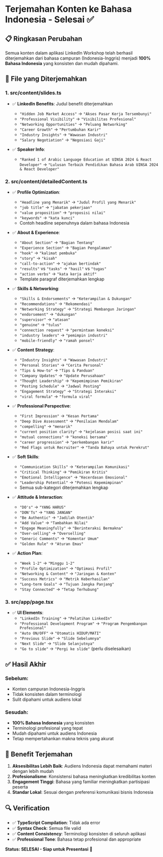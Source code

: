 # Terjemahan Konten ke Bahasa Indonesia - Selesai ✅

## 📋 **Ringkasan Perubahan**

Semua konten dalam aplikasi LinkedIn Workshop telah berhasil diterjemahkan dari bahasa campuran (Indonesia-Inggris) menjadi **100% Bahasa Indonesia** yang konsisten dan mudah dipahami.

## 🔄 **File yang Diterjemahkan**

### 1. **src/content/slides.ts**

- ✅ **LinkedIn Benefits**: Judul benefit diterjemahkan

  - `"Hidden Job Market Access"` → `"Akses Pasar Kerja Tersembunyi"`
  - `"Professional Visibility"` → `"Visibilitas Profesional"`
  - `"Networking Opportunities"` → `"Peluang Networking"`
  - `"Career Growth"` → `"Pertumbuhan Karir"`
  - `"Industry Insights"` → `"Wawasan Industri"`
  - `"Salary Negotiation"` → `"Negosiasi Gaji"`

- ✅ **Speaker Info**:
  - `"Ranked 1 of Arabic Language Education at UINSA 2024 & React Developer"` → `"Lulusan Terbaik Pendidikan Bahasa Arab UINSA 2024 & React Developer"`

### 2. **src/content/detailedContent.ts**

- ✅ **Profile Optimization**:

  - `"Headline yang Menarik"` → `"Judul Profil yang Menarik"`
  - `"job title"` → `"jabatan pekerjaan"`
  - `"value proposition"` → `"proposisi nilai"`
  - `"keywords"` → `"kata kunci"`
  - Contoh headline sepenuhnya dalam bahasa Indonesia

- ✅ **About & Experience**:

  - `"About Section"` → `"Bagian Tentang"`
  - `"Experience Section"` → `"Bagian Pengalaman"`
  - `"hook"` → `"kalimat pembuka"`
  - `"story"` → `"kisah"`
  - `"call-to-action"` → `"ajakan bertindak"`
  - `"results"` vs `"tasks"` → `"hasil"` vs `"tugas"`
  - `"action verbs"` → `"kata kerja aktif"`
  - Template paragraf diterjemahkan lengkap

- ✅ **Skills & Networking**:

  - `"Skills & Endorsements"` → `"Keterampilan & Dukungan"`
  - `"Recommendations"` → `"Rekomendasi"`
  - `"Networking Strategy"` → `"Strategi Membangun Jaringan"`
  - `"endorsement"` → `"dukungan"`
  - `"supervisor"` → `"atasan"`
  - `"genuine"` → `"tulus"`
  - `"connection request"` → `"permintaan koneksi"`
  - `"industry leaders"` → `"pemimpin industri"`
  - `"mobile-friendly"` → `"ramah ponsel"`

- ✅ **Content Strategy**:

  - `"Industry Insights"` → `"Wawasan Industri"`
  - `"Personal Stories"` → `"Cerita Personal"`
  - `"Tips & How-to"` → `"Tips & Panduan"`
  - `"Company Updates"` → `"Update Perusahaan"`
  - `"Thought Leadership"` → `"Kepemimpinan Pemikiran"`
  - `"Posting Schedule"` → `"Jadwal Posting"`
  - `"Engagement Strategy"` → `"Strategi Interaksi"`
  - `"viral formula"` → `"formula viral"`

- ✅ **Professional Perspective**:

  - `"First Impression"` → `"Kesan Pertama"`
  - `"Deep Dive Assessment"` → `"Penilaian Mendalam"`
  - `"compelling"` → `"menarik"`
  - `"current position clarity"` → `"kejelasan posisi saat ini"`
  - `"mutual connections"` → `"koneksi bersama"`
  - `"career progression"` → `"perkembangan karir"`
  - `"Red Flags untuk Recruiter"` → `"Tanda Bahaya untuk Perekrut"`

- ✅ **Soft Skills**:

  - `"Communication Skills"` → `"Keterampilan Komunikasi"`
  - `"Critical Thinking"` → `"Pemikiran Kritis"`
  - `"Emotional Intelligence"` → `"Kecerdasan Emosional"`
  - `"Leadership Potential"` → `"Potensi Kepemimpinan"`
  - Semua sub-kategori diterjemahkan lengkap

- ✅ **Attitude & Interaction**:

  - `"DO's"` → `"YANG HARUS"`
  - `"DON'Ts"` → `"YANG JANGAN"`
  - `"Be Authentic"` → `"Jadilah Otentik"`
  - `"Add Value"` → `"Tambahkan Nilai"`
  - `"Engage Meaningfully"` → `"Berinteraksi Bermakna"`
  - `"Over-selling"` → `"Overselling"`
  - `"Generic Comments"` → `"Komentar Umum"`
  - `"Golden Rule"` → `"Aturan Emas"`

- ✅ **Action Plan**:
  - `"Week 1-2"` → `"Minggu 1-2"`
  - `"Profile Optimization"` → `"Optimasi Profil"`
  - `"Networking & Content"` → `"Jaringan & Konten"`
  - `"Success Metrics"` → `"Metrik Keberhasilan"`
  - `"Long-term Goals"` → `"Tujuan Jangka Panjang"`
  - `"Stay Connected"` → `"Tetap Terhubung"`

### 3. **src/app/page.tsx**

- ✅ **UI Elements**:
  - `"LinkedIn Training"` → `"Pelatihan LinkedIn"`
  - `"Professional Development Program"` → `"Program Pengembangan Profesional"`
  - `"Auto ON/OFF"` → `"Otomatis HIDUP/MATI"`
  - `"Previous Slide"` → `"Slide Sebelumnya"`
  - `"Next Slide"` → `"Slide Selanjutnya"`
  - `"Go to slide"` → `"Pergi ke slide"` (perlu diselesaikan)

## ✅ **Hasil Akhir**

### **Sebelum**:

- Konten campuran Indonesia-Inggris
- Tidak konsisten dalam terminologi
- Sulit dipahami untuk audiens lokal

### **Sesudah**:

- **100% Bahasa Indonesia** yang konsisten
- Terminologi profesional yang tepat
- Mudah dipahami untuk audiens Indonesia
- Tetap mempertahankan makna teknis yang akurat

## 🎯 **Benefit Terjemahan**

1. **Aksesibilitas Lebih Baik**: Audiens Indonesia dapat memahami materi dengan lebih mudah
2. **Profesionalisme**: Konsistensi bahasa meningkatkan kredibilitas konten
3. **Engagement Tinggi**: Bahasa yang familiar meningkatkan partisipasi peserta
4. **Standar Lokal**: Sesuai dengan preferensi komunikasi bisnis Indonesia

## 🔍 **Verification**

- ✅ **TypeScript Compilation**: Tidak ada error
- ✅ **Syntax Check**: Semua file valid
- ✅ **Content Consistency**: Terminologi konsisten di seluruh aplikasi
- ✅ **Professional Tone**: Bahasa tetap profesional dan appropriate

**Status: SELESAI - Siap untuk Presentasi** 🎉
